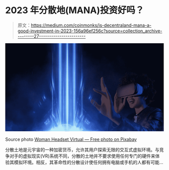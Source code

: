 # 2023 年分散地(MANA)投资好吗？

> 原文：<https://medium.com/coinmonks/is-decentraland-mana-a-good-investment-in-2023-156a96ef256c?source=collection_archive---------27----------------------->

![](img/6b0256c8162da07a75456d80a7a06106.png)

Source photo [Woman Headset Virtual — Free photo on Pixabay](https://pixabay.com/photos/woman-headset-virtual-reality-vr-6882918/)

分散土地是元宇宙的一种加密货币，允许其用户探索无限的交互式虚拟环境。与竞争对手的虚拟现实(VR)系统不同，分散的土地并不要求使用任何专门的硬件来体验其模拟环境。相反，其革命性的分散设计使任何拥有电脑或手机的人都有可能…